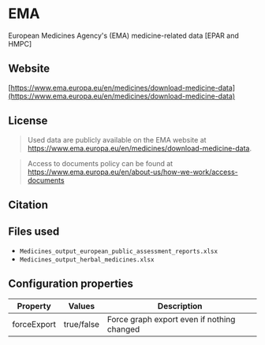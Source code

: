 # EMA

European Medicines Agency's (EMA) medicine-related data [EPAR and HMPC]

## Website

[https://www.ema.europa.eu/en/medicines/download-medicine-data](https://www.ema.europa.eu/en/medicines/download-medicine-data)

## License

> Used data are publicly available on the EMA website at https://www.ema.europa.eu/en/medicines/download-medicine-data.

> Access to documents policy can be found at https://www.ema.europa.eu/en/about-us/how-we-work/access-documents

## Citation



## Files used

  * `Medicines_output_european_public_assessment_reports.xlsx`
  * `Medicines_output_herbal_medicines.xlsx`

## Configuration properties

| Property    | Values     | Description                                |
|-------------|------------|--------------------------------------------|
| forceExport | true/false | Force graph export even if nothing changed |
